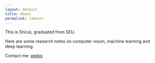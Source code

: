 ```yaml
---
layout: default
title: About
permalink: /about/
---
```

This is Shicai, graduated from SEU.

Here are some research notes on computer vision, machine learning and deep learning.

Contact me:
[weibo](http://weibo.com/138147022/ "Weibo")
